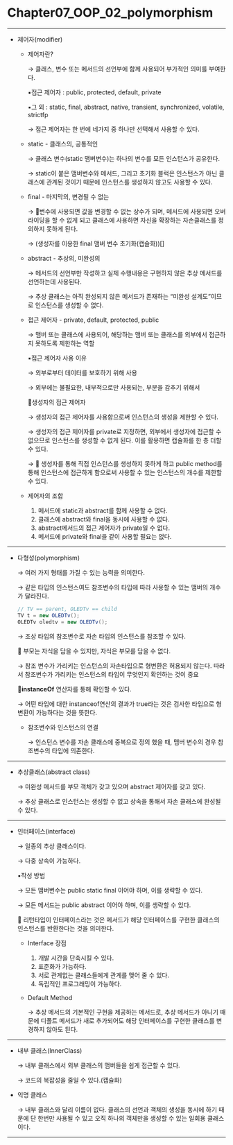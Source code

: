 # Chapter07_OOP_02_polymorphism

---

- 제어자(modifier)
    - 제어자란?
        
        → 클래스, 변수 또는 메서드의 선언부에 함께 사용되어 부가적인 의미를 부여한다.
        
        ▪️접근 제어자 : public, protected, default, private
        
        ▪️그 외 : static, final, abstract, native, transient, synchronized, volatile, strictfp
        
        → 접근 제어자는 한 번에 네가지 중 하나만 선택해서 사용할 수 있다.
        
    
    - static - 클래스의, 공통적인
        
        → 클래스 변수(static 맴버변수)는 하나의 변수를 모든 인스턴스가 공유한다.
        
        → static이 붙은 맴버변수와 메서드, 그리고 초기화 블럭은 인스턴스가 아닌 클래스에 관계된 것이기 때문에 인스턴스를 생성하지 않고도 사용할 수 있다.
        
    - final - 마지막의, 변경될 수 없는
        
        → 🍎변수에 사용되면 값을 변경할 수 없는 상수가 되며, 메서드에 사용되면 오버라이딩을 할 수 없게 되고 클래스에 사용하면 자신을 확장하는 자손클래스를 정의하지 못하게 된다.
        
        → (생성자를 이용한 final 맴버 변수 초기화(캡슐화))[]
        
    - abstract - 추상의, 미완성의
        
        → 메서드의 선언부만 작성하고 실제 수행내용은 구현하지 않은 추상 메서드를 선언하는데 사용된다.
        
        → 추상 클래스는 아직 완성되지 않은 메서드가 존재하는 “미완성 설계도”이므로 인스턴스를 생성할 수 없다.
        
    - 접근 제어자 - private, default, protected, public
        
        → 맴버 또는 클래스에 사용되어, 해당하는 맴버 또는 클래스를 외부에서 접근하지 못하도록 제한하는 역할
        
        ▪️접근 제어자 사용 이유
        
        → 외부로부터 데이터를 보호하기 위해 사용
        
        → 외부에는 불필요한, 내부적으로만 사용되는, 부분을 감추기 위해서
        
        🍎생성자의 접근 제어자
        
        → 생성자의 접근 제어자를 사용함으로써 인스턴스의 생성을 제한할 수 있다.
        
        → 생성자의 접근 제어자를 private로 지정하면, 외부에서 생성자에 접근할 수 없으므로 인스턴스를 생성할 수 없게 된다. 이를 활용하면 캡슐화를 한 층 더할 수 있다.
        
        → 🍏 생성자를 통해 직접 인스턴스를 생성하지 못하게 하고 public method를 통해 인스턴스에 접근하게 함으로써 사용할 수 있는 인스턴스의 개수를 제한할 수 있다.
        
    - 제어자의 조합
        1. 메서드에 static과 abstract를 함께 사용할 수 없다.
        2. 클래스에 abstract와 final을 동시에 사용할 수 없다.
        3. abstract메서드의 접근 제어자가 private일 수 없다.
        4. 메서드에 private와 final을 같이 사용할 필요는 없다.

---

- 다형성(polymorphism)
    
    → 여러 가지 형태를 가질 수 있는 능력을 의미한다.
    
    → 같은 타입의 인스턴스여도 참조변수의 타입에 따라 사용할 수 있는 맴버의 개수가 달라진다.
    
    ```java
    // TV == parent, OLEDTv == child
    TV t = new OLEDTv();
    OLEDTv oledtv = new OLEDTv();
    ```
    
    → 조상 타입의 참조변수로 자손 타입의 인스턴스를 참조할 수 있다.
    
    🍎 부모는 자식을 담을 수 있지만, 자식은 부모를 담을 수 없다.
    
    → 참조 변수가 가리키는 인스턴스의 자손타입으로 형변환은 허용되지 않는다. 따라서 참조변수가 가리키는 인스턴스의 타입이 무엇인지 확인하는 것이 중요
    
    **🍎instanceOf** 연산자를 통해 확인할 수 있다.
    
    → 어떤 타입에 대한 instanceof연산의 결과가 true라는 것은 검사한 타입으로 형변환이 가능하다는 것을 뜻한다.
    
    - 참조변수와 인스턴스의 연결
        
        → 인스턴스 변수를 자손 클래스에 중복으로 정의 했을 때, 맴버 변수의 경우 참조변수의 타입에 의존한다.
        

---

- 추상클래스(abstract class)
    
    → 미완성 메서드를 부모 객체가 갖고 있으며 abstract 제어자를 갖고 있다.
    
    → 추상 클래스로 인스턴스는 생성할 수 없고 상속을 통해서 자손 클래스에 완성될 수 있다.
    

---

- 인터페이스(interface)
    
    → 일종의 추상 클래스이다.
    
    → 다중 상속이 가능하다.
    
    ▪️작성 방법
    
    → 모든 맴버변수는 public static final 이어야 하며, 이를 생략할 수 있다.
    
    → 모든 메서드는 public abstract 이어야 하며, 이를 생략할 수 있다.
    
    🍎 리턴타입이 인터페이스라는 것은 메서드가 해당 인터페이스를 구현한 클래스의 인스턴스를 반환한다는 것을 의미한다.
    
    - Interface 장점
        1. 개발 시간을 단축시킬 수 있다.
        2. 표준화가 가능하다.
        3. 서로 관계없는 클래스들에게 관계를 맺어 줄 수 있다.
        4. 독립적인 프로그래밍이 가능하다. 
    - Default Method
        
        →  추상 메서드의 기본적인 구현을 제공하는 메서드로, 추상 메서드가 아니기 때문에 디폴트 메서드가 새로 추가되어도 해당 인터페이스를 구현한 클래스를 변경하지 않아도 된다.
        

---

- 내부 클래스(InnerClass)
    
    → 내부 클래스에서 외부 클래스의 맴버들을 쉽게 접근할 수 있다.
    
    → 코드의 복잡성을 줄일 수 있다.(캡슐화)
    
- 익명 클래스
    
    → 내부 클래스와 달리 이름이 없다. 클래스의 선언과 객체의 생성을 동시에 하기 때문에 단 한번만 사용될 수 있고 오직 하나의 객체만을 생성할 수 있는 일회용 클래스이다.
    

---
